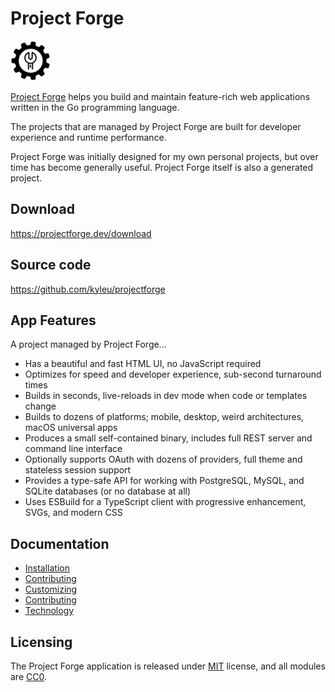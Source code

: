 <!--- $PF_IGNORE$ -->
# Project Forge
![app logo](./assets/favicon.png)

[Project Forge](https://projectforge.dev) helps you build and maintain feature-rich web applications written in the Go programming language.

The projects that are managed by Project Forge are built for developer experience and runtime performance.

Project Forge was initially designed for my own personal projects, but over time has become generally useful. Project Forge itself is also a generated project.

## Download

https://projectforge.dev/download

## Source code

https://github.com/kyleu/projectforge

## App Features

A project managed by Project Forge...

- Has a beautiful and fast HTML UI, no JavaScript required
- Optimizes for speed and developer experience, sub-second turnaround times
- Builds in seconds, live-reloads in dev mode when code or templates change
- Builds to dozens of platforms; mobile, desktop, weird architectures, macOS universal apps
- Produces a small self-contained binary, includes full REST server and command line interface
- Optionally supports OAuth with dozens of providers, full theme and stateless session support
- Provides a type-safe API for working with PostgreSQL, MySQL, and SQLite databases (or no database at all)
- Uses ESBuild for a TypeScript client with progressive enhancement, SVGs, and modern CSS

## Documentation

- [Installation](doc/installation.md)
- [Contributing](doc/contributing.md)
- [Customizing](doc/customizing.md)
- [Contributing](doc/contributing.md)
- [Technology](doc/technology.md)

## Licensing

The Project Forge application is released under [MIT](LICENSE.md) license, and all modules are [CC0](https://creativecommons.org/publicdomain/zero/1.0/).
